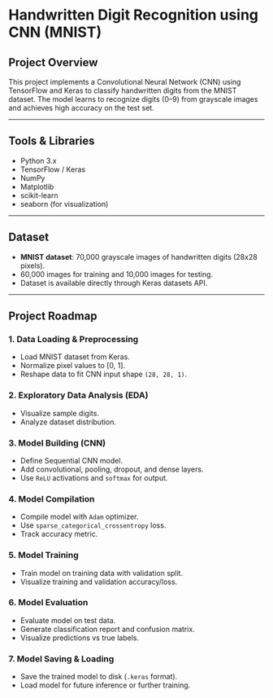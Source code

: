 # Handwritten Digit Recognition using CNN (MNIST)

## Project Overview
This project implements a Convolutional Neural Network (CNN) using TensorFlow and Keras to classify handwritten digits from the MNIST dataset. The model learns to recognize digits (0–9) from grayscale images and achieves high accuracy on the test set.

---

## Tools & Libraries
- Python 3.x
- TensorFlow / Keras
- NumPy
- Matplotlib
- scikit-learn
- seaborn (for visualization)

---

## Dataset
- **MNIST dataset**: 70,000 grayscale images of handwritten digits (28x28 pixels).
- 60,000 images for training and 10,000 images for testing.
- Dataset is available directly through Keras datasets API.

---

## Project Roadmap

### 1. Data Loading & Preprocessing
- Load MNIST dataset from Keras.
- Normalize pixel values to [0, 1].
- Reshape data to fit CNN input shape `(28, 28, 1)`.

### 2. Exploratory Data Analysis (EDA)
- Visualize sample digits.
- Analyze dataset distribution.

### 3. Model Building (CNN)
- Define Sequential CNN model.
- Add convolutional, pooling, dropout, and dense layers.
- Use `ReLU` activations and `softmax` for output.

### 4. Model Compilation
- Compile model with `Adam` optimizer.
- Use `sparse_categorical_crossentropy` loss.
- Track accuracy metric.

### 5. Model Training
- Train model on training data with validation split.
- Visualize training and validation accuracy/loss.

### 6. Model Evaluation
- Evaluate model on test data.
- Generate classification report and confusion matrix.
- Visualize predictions vs true labels.

### 7. Model Saving & Loading
- Save the trained model to disk (`.keras` format).
- Load model for future inference or further training.
